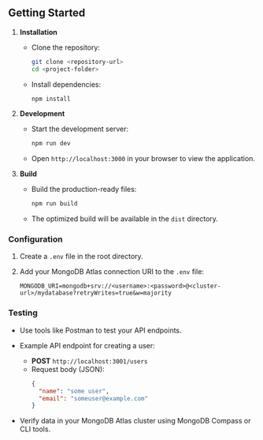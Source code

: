 ## Getting Started

1. **Installation**

   - Clone the repository:

     ```bash
     git clone <repository-url>
     cd <project-folder>
     ```

   - Install dependencies:

     ```bash
     npm install
     ```

2. **Development**

   - Start the development server:

     ```bash
     npm run dev
     ```

   - Open `http://localhost:3000` in your browser to view the application.

3. **Build**

   - Build the production-ready files:

     ```bash
     npm run build
     ```

   - The optimized build will be available in the `dist` directory.

### Configuration

1. Create a `.env` file in the root directory.

2. Add your MongoDB Atlas connection URI to the `.env` file:

   ```env
   MONGODB_URI=mongodb+srv://<username>:<password>@<cluster-url>/mydatabase?retryWrites=true&w=majority
   ```

### Testing

- Use tools like Postman to test your API endpoints.
- Example API endpoint for creating a user:
  - **POST** `http://localhost:3001/users`
  - Request body (JSON):
    ```json
    {
      "name": "some user",
      "email": "someuser@example.com"
    }
    ```

- Verify data in your MongoDB Atlas cluster using MongoDB Compass or CLI tools.
